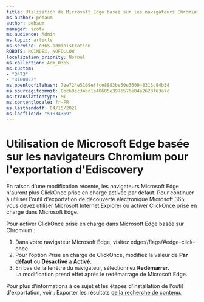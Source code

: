```yaml
---
title: Utilisation de Microsoft Edge basée sur les navigateurs Chromium pour l'exportation d'Ediscovery
ms.author: pebaum
author: pebaum
manager: scotv
ms.audience: Admin
ms.topic: article
ms.service: o365-administration
ROBOTS: NOINDEX, NOFOLLOW
localization_priority: Normal
ms.collection: Adm_O365
ms.custom:
- "3473"
- "3100022"
ms.openlocfilehash: 7ee724e5109effce8883be50e360948313c84b34
ms.sourcegitcommit: 8bc60ec34bc1e40685e3976576e04a2623f63a7c
ms.translationtype: MT
ms.contentlocale: fr-FR
ms.lasthandoff: 04/15/2021
ms.locfileid: "51834369"
---
```

# <a name="using-microsoft-edge-based-on-chromium-browsers-for-ediscovery-export"></a>Utilisation de Microsoft Edge basée sur les navigateurs Chromium pour l'exportation d'Ediscovery

En raison d'une modification récente, les navigateurs Microsoft Edge n'auront plus ClickOnce prise en charge activée par défaut. Pour continuer à utiliser l'outil d'exportation de découverte électronique Microsoft 365, vous devez utiliser Microsoft Internet Explorer ou activer ClickOnce prise en charge dans Microsoft Edge. 

Pour activer ClickOnce prise en charge dans Microsoft Edge basée sur Chromium : 
1. Dans votre navigateur Microsoft Edge, visitez edge://flags/#edge-click-once.
2. Pour l’option Prise en charge de ClickOnce, modifiez la valeur de **Par défaut** ou **Désactivé** à **Activé**. 
3. En bas de la fenêtre du navigateur, sélectionnez **Redémarrer.** <br>
 La modification prend effet après le redémarrage de Microsoft Edge. 

Pour plus d'informations à ce sujet et les étapes d'installation de l'outil d'exportation, voir : Exporter les résultats [de la recherche de contenu.](https://docs.microsoft.com/microsoft-365/compliance/export-search-results)